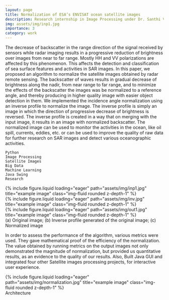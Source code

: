 ```yaml
---
layout: page
title: Normalization of ESA’s ENVISAT ocean satellite images
description: Research internship in Image Processing under Dr. Santhi V funded by ISRO
img: assets/img/inp1.jpg
importance: 3
category: work
---
```


The decrease of backscatter in the range direction of the signal received by sensors while radar imaging results in a progressive reduction of brightness over images from near to far range. Mostly HH and VV polarizations are affected by this phenomenon. This affects the detection and classification of sea surface features and activities in SAR images. In this paper, we proposed an algorithm to normalize the satellite images obtained by radar remote sensing. The backscatter of waves results in gradual decrease of brightness along the nadir, from near range to far range, and to minimize the effects of the backscatter the images was be normalized to a reference angle, and thereby producing in higher quality image with easier object detection in them. We implemented the incidence angle normalization using an inverse profile to normalize the image. The inverse profile is simply an image in which the direction of progressive decrease of brightness is reversed. The inverse profile is created in a way that on merging with the input image, it results in an image with normalized backscatter. The normalized image can be used to monitor the activities in the ocean, like oil spill, currents, eddies, etc. or can be used to improve the quality of raw data for further research on SAR images and detect various oceanographic activities.

    Python
    Image Processing
    Satellite Images
    Big Data
    Machine Learning
    Java Swing
    Research


<div class="row">
    <div class="col-sm mt-3 mt-md-0">
        {% include figure.liquid loading="eager" path="assets/img/inp1.jpg" title="example image" class="img-fluid rounded z-depth-1" %}
    </div>
    <div class="col-sm mt-3 mt-md-0">
        {% include figure.liquid loading="eager" path="assets/img/inv.jpg" title="example image" class="img-fluid rounded z-depth-1" %}
    </div>
    <div class="col-sm mt-3 mt-md-0">
        {% include figure.liquid loading="eager" path="assets/img/out1.jpg" title="example image" class="img-fluid rounded z-depth-1" %}
    </div>
</div>
<div class="caption">
    (a) Original image; (b) Inverse profile generated of the original image; (c) Normalized image
</div>

In order to assess the performance of the algorithm, various metrics were used. They gave mathematical proof of the efficiency of the normalization. The value obtained by running metrics on the output images not only demonstrated the magnitude of normalization, but provided us quantitative results, as an evidence to the quality of our results. Also, Built Java GUI and integrated four other Satellite images  processing projects, for interactive user experience.

<div class="row">
    <div class="col-sm mt-3 mt-md-0">
        {% include figure.liquid loading="eager" path="assets/img/normalization.jpg" title="example image" class="img-fluid rounded z-depth-1" %}
    </div>
</div>
<div class="caption">
    Architecture
</div>
